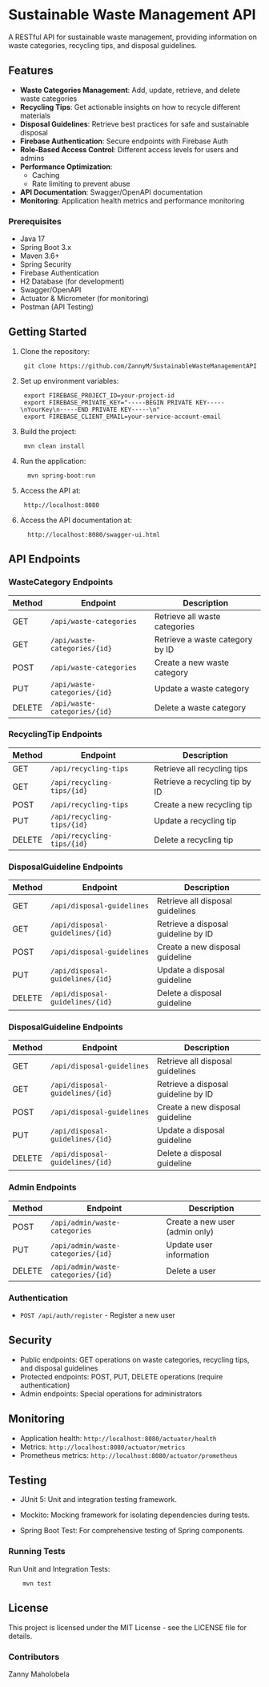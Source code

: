 # Sustainable Waste Management API

A RESTful API for sustainable waste management, providing information on waste categories, recycling tips, and disposal guidelines.

## Features

- **Waste Categories Management**: Add, update, retrieve, and delete waste categories
- **Recycling Tips**: Get actionable insights on how to recycle different materials
- **Disposal Guidelines**: Retrieve best practices for safe and sustainable disposal
- **Firebase Authentication**: Secure endpoints with Firebase Auth
- **Role-Based Access Control**: Different access levels for users and admins
- **Performance Optimization**:
    - Caching 
    - Rate limiting to prevent abuse
- **API Documentation**: Swagger/OpenAPI documentation
- **Monitoring**: Application health metrics and performance monitoring

### Prerequisites

- Java 17
- Spring Boot 3.x
- Maven 3.6+
- Spring Security
- Firebase Authentication
- H2 Database (for development)
- Swagger/OpenAPI
- Actuator & Micrometer (for monitoring)
- Postman (API Testing)

## Getting Started

1. Clone the repository:

        git clone https://github.com/ZannyM/SustainableWasteManagementAPI

2. Set up environment variables:

        export FIREBASE_PROJECT_ID=your-project-id
        export FIREBASE_PRIVATE_KEY="-----BEGIN PRIVATE KEY-----\nYourKey\n-----END PRIVATE KEY-----\n"
        export FIREBASE_CLIENT_EMAIL=your-service-account-email

3. Build the project:

        mvn clean install

4. Run the application:

         mvn spring-boot:run

5. Access the API at:

        http://localhost:8080

6. Access the API documentation at:

         http://localhost:8080/swagger-ui.html


## API Endpoints

### WasteCategory Endpoints
| Method | Endpoint                  | Description                  |
|--------|---------------------------|------------------------------|
| GET    | `/api/waste-categories`   | Retrieve all waste categories |
| GET    | `/api/waste-categories/{id}` | Retrieve a waste category by ID |
| POST   | `/api/waste-categories`   | Create a new waste category   |
| PUT    | `/api/waste-categories/{id}` | Update a waste category       |
| DELETE | `/api/waste-categories/{id}` | Delete a waste category       |

### RecyclingTip Endpoints
| Method | Endpoint                | Description                  |
|--------|-------------------------|------------------------------|
| GET    | `/api/recycling-tips`   | Retrieve all recycling tips  |
| GET    | `/api/recycling-tips/{id}` | Retrieve a recycling tip by ID |
| POST   | `/api/recycling-tips`   | Create a new recycling tip   |
| PUT    | `/api/recycling-tips/{id}` | Update a recycling tip       |
| DELETE | `/api/recycling-tips/{id}` | Delete a recycling tip       |

### DisposalGuideline Endpoints
| Method | Endpoint                          | Description                           |
|--------|-----------------------------------|---------------------------------------|
| GET    | `/api/disposal-guidelines`        | Retrieve all disposal guidelines      |
| GET    | `/api/disposal-guidelines/{id}`   | Retrieve a disposal guideline by ID   |
| POST   | `/api/disposal-guidelines`        | Create a new disposal guideline       |
| PUT    | `/api/disposal-guidelines/{id}`   | Update a disposal guideline           |
| DELETE | `/api/disposal-guidelines/{id}`   | Delete a disposal guideline           |


### DisposalGuideline Endpoints
| Method | Endpoint                          | Description                           |
|--------|-----------------------------------|---------------------------------------|
| GET    | `/api/disposal-guidelines`        | Retrieve all disposal guidelines      |
| GET    | `/api/disposal-guidelines/{id}`   | Retrieve a disposal guideline by ID   |
| POST   | `/api/disposal-guidelines`        | Create a new disposal guideline       |
| PUT    | `/api/disposal-guidelines/{id}`   | Update a disposal guideline           |
| DELETE | `/api/disposal-guidelines/{id}`   | Delete a disposal guideline           |

### Admin Endpoints
| Method | Endpoint                           | Description                             |
|-----|------------------------------------|-----------------------------------------|
| POST | `/api/admin/waste-categories`      | Create a new user (admin only)            |
| PUT | `/api/admin/waste-categories/{id}` | Update user information                 |
| DELETE | `/api/admin/waste-categories/{id}` | Delete a user                           |

### Authentication

- `POST /api/auth/register` - Register a new user

## Security

- Public endpoints: GET operations on waste categories, recycling tips, and disposal guidelines
- Protected endpoints: POST, PUT, DELETE operations (require authentication)
- Admin endpoints: Special operations for administrators

## Monitoring

- Application health: `http://localhost:8080/actuator/health`
- Metrics: `http://localhost:8080/actuator/metrics`
- Prometheus metrics: `http://localhost:8080/actuator/prometheus`

## Testing

- JUnit 5: Unit and integration testing framework.

- Mockito: Mocking framework for isolating dependencies during tests.

- Spring Boot Test: For comprehensive testing of Spring components.

### Running Tests

Run Unit and Integration Tests:

        mvn test
## License

This project is licensed under the MIT License - see the LICENSE file for details.

### Contributors

Zanny Maholobela
